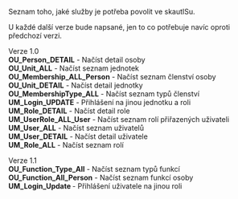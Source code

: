 Seznam toho, jaké služby je potřeba povolit ve skautISu.

U každé další verze bude napsané, jen to co potřebuje navíc oproti předchozí verzi.

Verze 1.0
<br>
<b>OU_Person_DETAIL</b> - Načíst detail osoby
<br>
<b>OU_Unit_ALL</b> - Načíst seznam jednotek
<br>
<b>OU_Membership_ALL_Person</b> - Načíst seznam členství osoby
<br>
<b>OU_Unit_DETAIL</b> - Načíst detail jednotky
<br>
<b>OU_MembershipType_ALL</b> - Načíst seznam typů členství 
<br>
<b>UM_Login_UPDATE</b> - Přihlášení na jinou jednotku a roli
<br>
<b>UM_Role_DETAIL</b> - Načíst detail role
<br>
<b>UM_UserRole_ALL_User</b> - Načíst seznam rolí přiřazených uživateli
<br>
<b>UM_User_ALL</b> - Načíst seznam uživatelů
<br>
<b>UM_User_DETAIL</b> - Načíst detail uživatele
<br>
<b>UM_Role_ALL</b> - Načíst seznam rolí

Verze 1.1
<br>
<b>OU_Function_Type_All</b> - Načíst seznam typů funkcí
<br>
<b>OU_Function_All_Person</b> - Načíst seznam funkcí osoby
<br>
<b>UM_Login_Update </b> - Přihlášení uživatele na jinou roli

